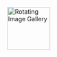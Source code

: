 
<img src="https://user-images.githubusercontent.com/94288727/210131894-48243d5c-1c05-4df7-885d-da4d32838fbb.png" alt="Rotating Image Gallery" style="height:100px;">
